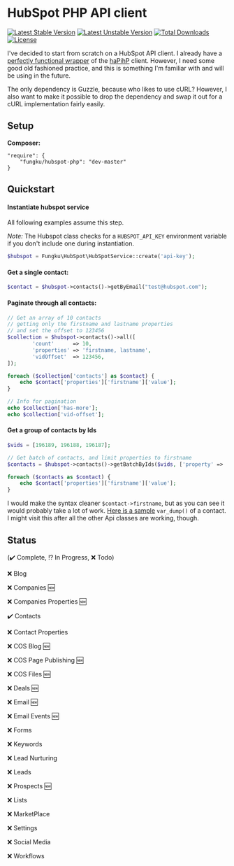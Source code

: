 # HubSpot PHP API client

[![Latest Stable Version](https://poser.pugx.org/fungku/hubspot-php/v/stable.svg)](https://packagist.org/packages/fungku/hubspot-php) [![Latest Unstable Version](https://poser.pugx.org/fungku/hubspot-php/v/unstable.svg)](https://packagist.org/packages/fungku/hubspot-php) [![Total Downloads](https://poser.pugx.org/fungku/hubspot-php/downloads.svg)](https://packagist.org/packages/fungku/hubspot-php) [![License](https://poser.pugx.org/fungku/hubspot-php/license.svg)](https://packagist.org/packages/fungku/hubspot-php)

I've decided to start from scratch on a HubSpot API client. I already have a 
[perfectly functional wrapper](https://github.com/fungku/hubspot) of the [haPihP](https://github.com/HubSpot/haPiHP) 
client. However, I need some good old fashioned practice, and this is something I'm familiar with and will be using 
in the future.

The only dependency is Guzzle, because who likes to use cURL? However, I also want to make it possible to drop the 
dependency and swap it out for a cURL implementation fairly easily.

## Setup

**Composer:**

```
"require": {
	"fungku/hubspot-php": "dev-master"
}
```

## Quickstart

#### Instantiate hubspot service

All following examples assume this step.

*Note:* The Hubspot class checks for a `HUBSPOT_API_KEY` environment variable if you don't include one during instantiation.

```php
$hubspot = Fungku\HubSpot\HubSpotService::create('api-key');
```

#### Get a single contact:

```php
$contact = $hubspot->contacts()->getByEmail("test@hubspot.com");
```

#### Paginate through all contacts:

```php
// Get an array of 10 contacts
// getting only the firstname and lastname properties
// and set the offset to 123456
$collection = $hubspot->contacts()->all([
        'count'      => 10,
        'properties' => 'firstname, lastname',
        'vidOffset'  => 123456,
]);

foreach ($collection['contacts'] as $contact) {
    echo $contact['properties']['firstname']['value'];
}

// Info for pagination
echo $collection['has-more'];
echo $collection['vid-offset'];
```

#### Get a group of contacts by Ids

```php
$vids = [196189, 196188, 196187];

// Get batch of contacts, and limit properties to firstname
$contacts = $hubspot->contacts()->getBatchByIds($vids, ['property' => 'firstname']);

foreach ($contacts as $contact) {
    echo $contact['properties']['firstname']['value'];
}
```

I would make the syntax cleaner `$contact->firstname`, but as you can see it would probably take a lot of work. [Here is a sample](https://github.com/fungku/hubspot-php/wiki/Contact-Var-Dump) `var_dump()` of a contact. I might visit this after all the other Api classes are working, though. 

## Status

(:heavy_check_mark: Complete, :interrobang: In Progress, :x: Todo)

:x: Blog

:x: Companies :new:

:x: Companies Properties :new:

:heavy_check_mark: Contacts

:x: Contact Properties

:x: COS Blog :new:

:x: COS Page Publishing :new:

:x: COS Files :new:

:x: Deals :new:

:x: Email :new:

:x: Email Events :new:

:x: Forms

:x: Keywords

:x: Lead Nurturing

:x: Leads

:x: Prospects :new:

:x: Lists

:x: MarketPlace

:x: Settings

:x: Social Media

:x: Workflows
